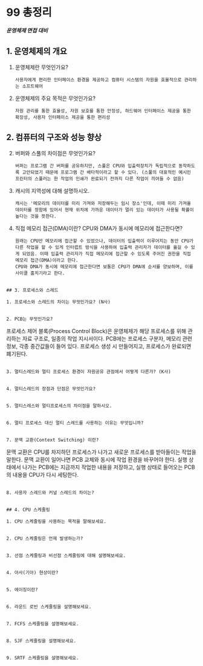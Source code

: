 # 99 총정리

***운영체제 면접 대비***



## 1. 운영체제의 개요

1. 운영체제란 무엇인가요?

   ```
   사용자에게 편리한 인터페이스 환경을 제공하고 컴퓨터 시스템의 자원을 효율적으로 관리하는 소프트웨어
   ```

2. 운영체제의 주요 목적은 무엇인가요?

   ```
   자원 관리를 통한 효율성, 자원 보호를 통한 안정성, 하드웨어 인터페이스 제공을 통한 확장성, 사용자 인터페이스 제공을 통한 편리성
   ```


## 2. 컴퓨터의 구조와 성능 향상

2. 버퍼와 스풀의 차이점은 무엇인가요?

   ```
   버퍼는 프로그램 간 버퍼를 공유하지만, 스풀은 CPU와 입출력장치가 독립적으로 동작하도록 고안되었기 때문에 프로그램 간 배타적이라고 할 수 있다. (스풀의 대표적인 예시인 프린터의 스풀러는 한 작업의 인쇄가 완료되기 전까지 다른 작업이 끼어들 수 없음)
   ```

3. 캐시의 지역성에 대해 설명하시오.

   ```
   캐시는 '메모리의 데이터를 미리 가져와 저장해두는 임시 장소'인데, 이때 미리 가져올 데이터를 정함에 있어서 현재 위치에 가까운 데이터가 멀리 있는 데이터가 사용될 확률이 높다는 것을 뜻한다.
   ```

4. 직접 메모리 접근(DMA)이란? CPU와 DMA가 동시에 메모리에 접근한다면?

   ```
   원래는 CPU만 메모리에 접근할 수 있었으나, 데이터의 입출력이 이루어지는 동안 CPU가 다른 작업을 할 수 있게 인터럽트 방식을 사용하여 입출력 관리자가 데이터를 옮길 수 있게 되었음. 이때 입출력 관리자가 직접 메모리에 접근할 수 있도록 주어진 권한을 직접 메모리 접근(DMA)이라고 한다.
   CPU와 DMA가 동시에 메모리에 접근한다면 보통은 CPU가 DMA에 순서를 양보하며, 이를 사이클 훔치기라고 한다.
```

## 3. 프로세스와 스레드

1. 프로세스와 스레드의 차이는 무엇인가요? (N사)

   ```
   
   ```

2. PCB는 무엇인가요?

   ```
   프로세스 제어 블록(Process Control Block)은 운영체제가 해당 프로세스를 위해 관리하는 자료 구조로, 일종의 작업 지시서이다. PCB에는 프로세스 구분자, 메모리 관련 정보, 각종 중간값들이 들어 있다. 프로세스 생성 시 만들어지고, 프로세스가 완료되면 폐기된다.
   ```

3. 멀티스레드와 멀티 프로세스 환경이 자원공유 관점에서 어떻게 다른가? (K사)

   ```
   
   ```

4. 멀티스레드의 장점과 단점은 무엇인가요?

   ```
   
   ```

5. 멀티스레스와 멀티프로세스의 차이점을 말하시오.

   ```
   
   ```

6. 멀티 프로세스 대신 멀티 스레드를 사용하는 이유는 무엇입니까?

   ```
   
   ```

7. 문맥 교환(Context Switching) 이란?

   ```
   문맥 교환은 CPU를 차지하던 프로세스가 나가고 새로운 프로세스를 받아들이는 작업을 말한다. 문맥 교환이 일어나면 PCB 교체와 동시에 작업 환경을 바꾸어야 한다. 실행 상태에서 나가는 PCB에는 지금까지 작업한 내용을 저장하고, 실행 상태로 들어오는 PCB의 내용을 CPU가 다시 세팅한다.
   ```

8. 사용자 스레드와 커널 스레드의 차이는?

   ```
   
   ```

## 4. CPU 스케줄링

1. CPU 스케줄링을 사용하는 목적을 말해보세요.

   ```
   
   ```

2. CPU 스케줄링은 언제 발생하는가? 

   ```
   
   ```
   
3. 선점 스케줄링과 비선점 스케줄링에 대해 설명해보세요.

   ```
   
   ```
   
4. 아사(기아) 현상이란?

   ```
   
   ```

5. 에이징이란?

   ```
   
   ```

6. 라운드 로빈 스케줄링을 설명해보세요.

   ```
   
   ```

7. FCFS 스케줄링을 설명해보세요.

   ```
   
   ```

8. SJF 스케줄링을 설명해보세요.

   ```
   
   ```

9. SRTF 스케줄링을 설명해보세요.

   ```
   ```

   
